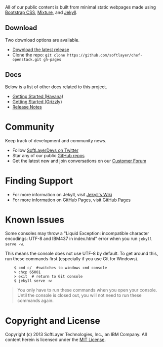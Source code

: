 All of our public content is built from minimal static webpages made using [Bootstrap CSS](http://getboostrap.com), [Mixture](http://mixture.io), and [Jekyll](http://jekyllrb.com).

## Download

Two download options are available.

* [Download the latest release](https://github.com/softlayer/chef-openstack/archive/master.zip)
* Clone the repo: `git clone https://github.com/softlayer/chef-openstack.git gh-pages`

## Docs

Below is a list of other docs related to this project.

* [Getting Started (Havana)](../getting-havana)
* [Getting Started (Grizzly)](../getting-grizzly)
* [Release Notes](../release-notes)

# Community

Keep track of development and community news.

* Follow [SoftLayerDevs on Twitter](http://twitter.com/softlayerdevs)
* Star any of our public [GitHub repos](http://github.com/softlayer)
* Get the latest new and join conversations on our [Customer Forum](http://forums.softlayer.com)

# Finding Support

* For more information on Jekyll, visit [Jekyll's Wiki](https://github.com/mojombo/jekyll/wiki)
* For more information on GitHub Pages, visit [GitHub Pages](http://pages.github.com)

# Known Issues

Some consoles may throw a "Liquid Exception: incompatible character encodings: UTF-8 and IBM437 in index.html" error when you run `jekyll serve -w`. 

This means the console does not use UTF-8 by default. To get around this, run these commands first (especially if you use Git for Windows).

		$ cmd c/  #switches to windows cmd console
		> chcp 65001
		> exit  # return to Git console
		$ jekyll serve -w

> You only have to run these commands when you open your console. Until the console is closed out, you will not need to run these commands again.

# Copyright and License

Copyright (c) 2013 SoftLayer Technologies, Inc., an IBM Company. All content herein is licensed under the [MIT License](https://github.com/softlayer/chef-openstack/blob/Havana/LICENSE).